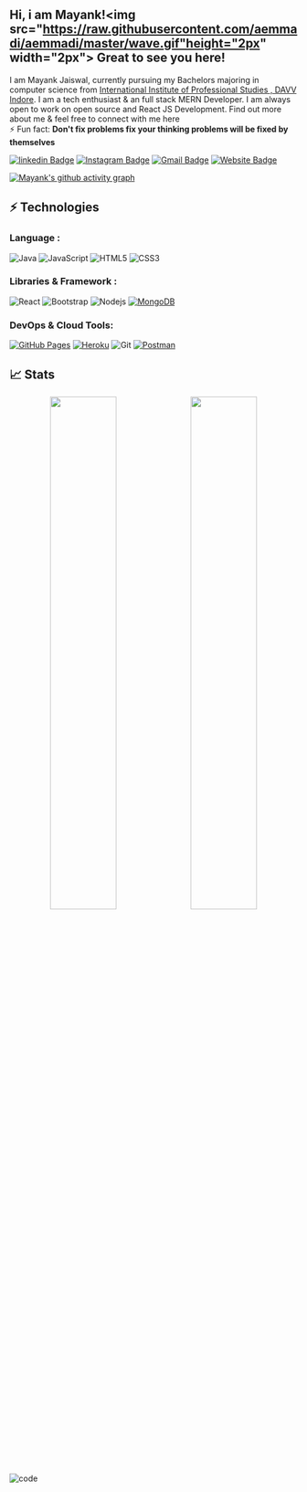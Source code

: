 ## Hi, i am Mayank!<img src="https://raw.githubusercontent.com/aemmadi/aemmadi/master/wave.gif"height="2px" width="2px"> Great to see you here!

I am Mayank Jaiswal, currently pursuing my Bachelors majoring in computer science from [International Institute of Professional Studies , DAVV Indore](http://iips.edu.in/). I am a tech enthusiast & an full stack MERN Developer. I am always open to work on open source and React JS Development. Find out more about me & feel free to connect with me here
<br/>
⚡ Fun fact: **Don't fix problems fix your thinking problems will be fixed by themselves**

[![linkedin Badge](https://img.shields.io/badge/-mayank-jaiswal1912-blue?style=flat-square&logo=Linkedin&logoColor=white&link=https://www.linkedin.com/in/mayank-jaiswal1912/)](https://www.linkedin.com/in/mayank-jaiswal1912/)
[![Instagram Badge](https://img.shields.io/badge/-m.a.y.a.n.k_j-purple?style=flat-square&logo=instagram&logoColor=white&link=https://https://www.instagram.com/m.a.y.a.n.k_j/)](https://https://www.instagram.com/m.a.y.a.n.k_j/)
[![Gmail Badge](https://img.shields.io/badge/-mayankjaiswal20180@gmail.com-c14438?style=flat-square&logo=Gmail&logoColor=white&link=mailto:mayankjaiswal20180@gmail.com)](mailto:mayankjaiswal20180@gmail.com)
[![Website Badge](https://img.shields.io/badge/-Portfolio-black?style=flat-square&logo=Wordpress&logoColor=white&link=https://mayankjaiswal.netlify.app/)](https://mayankjaiswal.netlify.app/)


[![Mayank's github activity graph](https://activity-graph.herokuapp.com/graph?username=mayankjaiswal1709&theme=xcode)](https://git.io/mayankjaiswal1709) 


## ⚡ Technologies

### Language :
![Java](https://img.shields.io/badge/-java-E34A86?style=flat-square&logo=java)
![JavaScript](https://img.shields.io/badge/-JavaScript-black?style=flat-square&logo=javascript)
![HTML5](https://img.shields.io/badge/-HTML5-E34F26?style=flat-square&logo=html5&logoColor=white)
![CSS3](https://img.shields.io/badge/-CSS3-1572B6?style=flat-square&logo=css3)

### Libraries & Framework :

![React](https://img.shields.io/badge/-React-black?style=flat-square&logo=react)
![Bootstrap](https://img.shields.io/badge/-Bootstrap-563D7C?style=flat-square&logo=bootstrap)
![Nodejs](https://img.shields.io/badge/-Nodejs-black?style=flat-square&logo=Node.js)
<a href="#"><img alt="MongoDB" src ="https://img.shields.io/badge/MongoDB-%234ea94b.svg?logo=mongodb&logoColor=white"></a>

### DevOps & Cloud Tools:

<a href="#"><img alt="GitHub Pages" src="https://img.shields.io/badge/GitHub%20Pages-%23327FC7.svg?logo=github&logoColor=white"></a>
<a href="#"><img alt="Heroku" src="https://img.shields.io/badge/Heroku%20-%23430098.svg?logo=heroku&logoColor=white"></a>
![Git](https://img.shields.io/badge/-Git-black?style=flat-square&logo=git)
<a href="#"><img alt="Postman" src="https://img.shields.io/badge/Postman-FF6C37?logo=postman&logoColor=white"></a>

## 📈 Stats
<p align="center">
	
  <img width="48%" src="https://github-readme-stats.vercel.app/api?username=mayankjaiswal1709&show_icons=true&theme=tokyonight" />
  <img width="48%" src="https://github-readme-streak-stats.herokuapp.com/?user=mayankjaiswal1709&theme=tokyonight" />
</p>




![code](https://user-images.githubusercontent.com/58311460/100574740-aff4ba80-3300-11eb-80a2-ab06c18ed695.gif)

<!-- <h2 style="block">Github Stats</h2>

<p><img align="top" src="https://github-readme-stats.vercel.app/api?username=Mayankjaiswal1709&show_icons=true" />
<img align="top" src="https://github-readme-stats.vercel.app/api/top-langs/?username=Mayankjaiswal1709" /></p>
 -->





